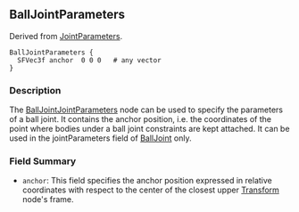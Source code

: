 ## BallJointParameters

Derived from [JointParameters](jointparameters.md).

```
BallJointParameters {
  SFVec3f anchor  0 0 0   # any vector
}
```

### Description

The [BallJointJointParameters](#balljointparameters) node can be used to specify the parameters of a ball joint.
It contains the anchor position, i.e. the coordinates of the point where bodies under a ball joint constraints are kept attached.
It can be used in the jointParameters field of [BallJoint](balljoint.md) only.

### Field Summary

- `anchor`: This field specifies the anchor position expressed in relative coordinates with respect to the center of the closest upper [Transform](transform.md) node's frame.

